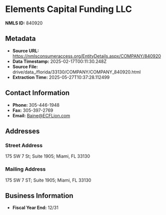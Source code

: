 # Elements Capital Funding LLC

**NMLS ID:** 840920

## Metadata
- **Source URL:** https://nmlsconsumeraccess.org/EntityDetails.aspx/COMPANY/840920
- **Data Timestamp:** 2025-02-17T00:11:30.248Z
- **Source File:** drive/data_/florida/33130/COMPANY/COMPANY_840920.html
- **Extraction Time:** 2025-05-27T10:37:28.112499

## Contact Information
- **Phone:** 305-446-1948
- **Fax:** 305-397-2769
- **Email:** Baine@ECFLion.com

## Addresses
### Street Address
175 SW 7 St; Suite 1905; Miami, FL 33130

### Mailing Address
175 SW 7 ST; Suite 1905; Miami, FL 33130

## Business Information
- **Fiscal Year End:** 12/31
